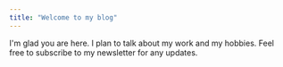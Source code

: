 ```yaml
---
title: "Welcome to my blog"
---
```


I'm glad you are here. I plan to talk about my work and my hobbies. Feel free to subscribe to my newsletter for any updates.
